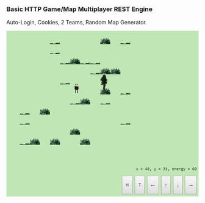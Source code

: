 ### Basic HTTP Game/Map Multiplayer REST Engine

Auto-Login, Cookies, 2 Teams, Random Map Generator.

![screenshot](image.png)
